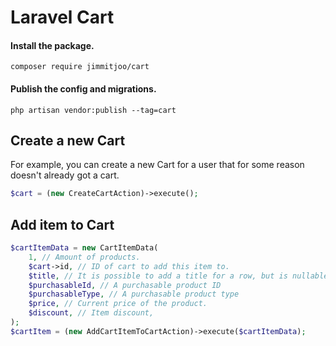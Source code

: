 # Laravel Cart

#### Install the package.

`composer require jimmitjoo/cart`

#### Publish the config and migrations.

`php artisan vendor:publish --tag=cart`


## Create a new Cart

For example, you can create a new Cart for a user that for some reason doesn't already got a cart.

```php
$cart = (new CreateCartAction)->execute();
```

## Add item to Cart

```php
$cartItemData = new CartItemData(
    1, // Amount of products.
    $cart->id, // ID of cart to add this item to.
    $title, // It is possible to add a title for a row, but is nullable
    $purchasableId, // A purchasable product ID
    $purchasableType, // A purchasable product type
    $price, // Current price of the product.
    $discount, // Item discount,
);
$cartItem = (new AddCartItemToCartAction)->execute($cartItemData);
```